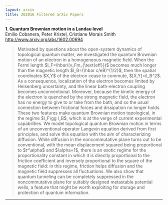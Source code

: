 ```yaml
---
layout: arxiv
title: 202016 Filtered arXiv Papers
---
```


**1.    Quantum Brownian motion in a Landau level**  
Emilio Cobanera, Peter Kristel, Cristiane Morais Smith  
http://www.arxiv.org/abs/1602.00694  
<blockquote>
<p>
Motivated by questions about the open-system dynamics of topological quantum matter, we investigated the quantum Brownian motion of an electron in a homogeneous magnetic field. When the Fermi length $l_F=\hbar/(v_Fm_{\text{eff}})$ becomes much longer than the magnetic length $l_B=(\hbar c/eB)^{1/2}$, then the spatial coordinates $X,Y$ of the electron cease to commute, $[X,Y]=il_B^2$. As a consequence, localization of the electron becomes limited by Heisenberg uncertainty, and the linear bath-electron coupling becomes unconventional. Moreover, because the kinetic energy of the electron is quenched by the strong magnetic field, the electron has no energy to give to or take from the bath, and so the usual connection between frictional forces and dissipation no longer holds. These two features make quantum Brownian motion topological, in the regime $l_F\gg l_B$, which is at the verge of current experimental capabilities. We model topological quantum Brownian motion in terms of an unconventional operator Langevin equation derived from first principles, and solve this equation with the aim of characterizing diffusion. While diffusion in the noncommutative plane turns out to be conventional, with the mean displacement squared being proportional to $t^\alpha$ and $\alpha=1$, there is an exotic regime for the proportionality constant in which it is directly proportional to the friction coefficient and inversely proportional to the square of the magnetic field: in this regime, friction helps diffusion and the magnetic field suppresses all fluctuations. We also show that quantum tunneling can be completely suppressed in the noncommutative plane for suitably designed metastable potential wells, a feature that might be worth exploiting for storage and protection of quantum information.
</p>
</blockquote>

------

